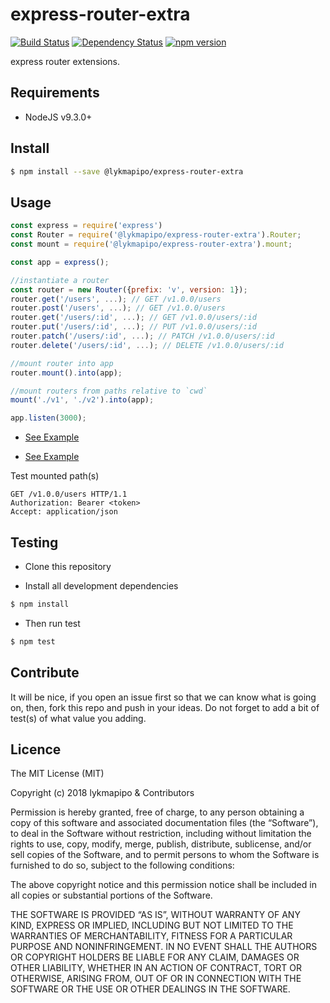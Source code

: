 # express-router-extra

[![Build Status](https://travis-ci.org/lykmapipo/express-router-extra.svg?branch=master)](https://travis-ci.org/lykmapipo/express-router-extra)
[![Dependency Status](https://img.shields.io/david/lykmapipo/express-router-extra.svg?style=flat)](https://david-dm.org/lykmapipo/express-router-extra)
[![npm version](https://badge.fury.io/js/%40lykmapipo%2Fexpress-router-extra.svg)](https://badge.fury.io/js/@lykmapipo/express-router-extra)


express router extensions.


## Requirements

- NodeJS v9.3.0+

## Install
```sh
$ npm install --save @lykmapipo/express-router-extra
```

## Usage

```javascript
const express = require('express')
const Router = require('@lykmapipo/express-router-extra').Router;
const mount = require('@lykmapipo/express-router-extra').mount;

const app = express();

//instantiate a router
const router = new Router({prefix: 'v', version: 1});
router.get('/users', ...); // GET /v1.0.0/users
router.post('/users', ...); // GET /v1.0.0/users
router.get('/users/:id', ...); // GET /v1.0.0/users/:id
router.put('/users/:id', ...); // PUT /v1.0.0/users/:id
router.patch('/users/:id', ...); // PATCH /v1.0.0/users/:id
router.delete('/users/:id', ...); // DELETE /v1.0.0/users/:id

//mount router into app
router.mount().into(app);

//mount routers from paths relative to `cwd`
mount('./v1', './v2').into(app);

app.listen(3000);

```

- [See Example](https://github.com/lykmapipo/express-router-extra/blob/master/examples/simple.js)

- [See Example](https://github.com/lykmapipo/express-router-extra/blob/master/examples/fs/fs.js)

Test mounted path(s)
```curl
GET /v1.0.0/users HTTP/1.1
Authorization: Bearer <token>
Accept: application/json
```


## Testing
* Clone this repository

* Install all development dependencies
```sh
$ npm install
```
* Then run test
```sh
$ npm test
```

## Contribute
It will be nice, if you open an issue first so that we can know what is going on, then, fork this repo and push in your ideas. Do not forget to add a bit of test(s) of what value you adding.

## Licence
The MIT License (MIT)

Copyright (c) 2018 lykmapipo & Contributors

Permission is hereby granted, free of charge, to any person obtaining a copy of this software and associated documentation files (the “Software”), to deal in the Software without restriction, including without limitation the rights to use, copy, modify, merge, publish, distribute, sublicense, and/or sell copies of the Software, and to permit persons to whom the Software is furnished to do so, subject to the following conditions:

The above copyright notice and this permission notice shall be included in all copies or substantial portions of the Software.

THE SOFTWARE IS PROVIDED “AS IS”, WITHOUT WARRANTY OF ANY KIND, EXPRESS OR IMPLIED, INCLUDING BUT NOT LIMITED TO THE WARRANTIES OF MERCHANTABILITY, FITNESS FOR A PARTICULAR PURPOSE AND NONINFRINGEMENT. IN NO EVENT SHALL THE AUTHORS OR COPYRIGHT HOLDERS BE LIABLE FOR ANY CLAIM, DAMAGES OR OTHER LIABILITY, WHETHER IN AN ACTION OF CONTRACT, TORT OR OTHERWISE, ARISING FROM, OUT OF OR IN CONNECTION WITH THE SOFTWARE OR THE USE OR OTHER DEALINGS IN THE SOFTWARE. 